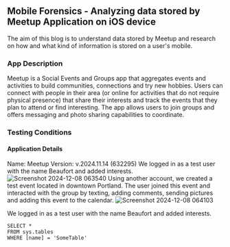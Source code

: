 ## Mobile Forensics - Analyzing data stored by Meetup Application on iOS device

The aim of this blog is to understand data stored by Meetup and research on how and what kind of information is stored on a user's mobile.  

### App Description 

Meetup is a Social Events and Groups app that aggregates events and activities to build communities, connections and try new hobbies. Users can connect with people in their area (or online for activities that do not require physical presence) that share their interests and track the events that they plan to attend or find interesting. The app allows users to join groups and offers messaging and photo sharing capabilities to coordinate.    

### Testing Conditions 

#### Application Details 

Name: Meetup 
Version: v.2024.11.14 (632295) 
We logged in as a test user with the name Beaufort and added interests.  
![Screenshot 2024-12-08 063540](https://github.com/user-attachments/assets/2ead24a9-56c2-44cb-b97d-2e202d6d405c)
Using another account, we created a test event located in downtown Portland. The user joined this event and interacted with the group by texting, adding comments, sending pictures and adding this event to the calendar. 
![Screenshot 2024-12-08 064103](https://github.com/user-attachments/assets/164900bf-7b58-479f-ba99-5087887b72cd)


We logged in as a test user with the name Beaufort and added interests.  
 ```tsql
 SELECT *
 FROM sys.tables
 WHERE [name] = 'SomeTable'
 ```
